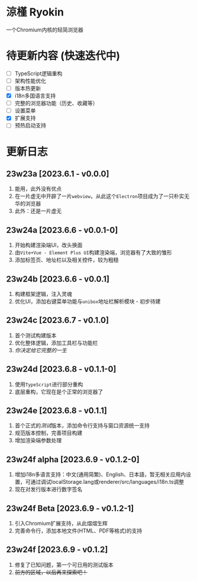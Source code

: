 # 涼槿 Ryokin

一个Chromium内核的轻简浏览器

# 待更新内容 (快速迭代中)

- [ ] TypeScript逻辑重构
- [ ] 架构性能优化
- [ ] 版本热更新
- [X] i18n多国语言支持
- [ ] 完整的浏览器功能（历史、收藏等）
- [ ] 设置菜单
- [X] 扩展支持
- [ ] 预热启动支持

# 更新日志

## 23w23a [2023.6.1 - v0.0.0]

1. 能用，此外没有优点
2. 在一片虚无中开辟了一片`webview`，从此这个`Electron`项目成为了一只朴实无华的浏览器
3. 此外：还是一片虚无

## 23w24a [2023.6.6 - v0.0.1-0]

1. 开始构建渲染端UI，改头换面
1. 由`Vite+Vue - Element Plus UI`构建渲染端，浏览器有了大致的雏形
2. 添加标签页、地址栏以及相关控件，较为粗糙

## 23w24b [2023.6.6 - v0.0.1]

1. 构建框架逻辑，注入灵魂
2. 优化UI，添加右键菜单功能与`unibox`地址栏解析模块 - 初步待建

## 23w24c [2023.6.7 - v0.1.0]

1. 首个测试构建版本
2. 优化整体逻辑，添加工具栏与功能栏
3. *你决定给它完整的一生*

## 23w24d [2023.6.8 - v0.1.1-0]

1. 使用`TypeScript`进行部分重构
2. 底层重构，它现在是个正常的浏览器了

## 23w24e [2023.6.8 - v0.1.1]

1. 首个正式的*测试*版本，添加命令行支持与窗口资源统一支持
2. 规范版本控制，完善项目构建
3. 增加渲染端参数处理

## 23w24f alpha [2023.6.9 - v0.1.2-0]

1. 增加i18n多语言支持：中文(通用简繁)、English、日本語，暂无相关应用内设置，可通过调试localStorage.lang或renderer/src/languages/i18n.ts调整
2. 现在对发行版本进行数字签名

## 23w24f Beta [2023.6.9 - v0.1.2-1]

1. 引入Chromium扩展支持，从此熠熠生辉
2. 完善命令行，添加本地文件(HTML、PDF等格式)的支持

## 23w24f [2023.6.9 - v0.1.2]

1. 修复了已知问题，第一个可日用的测试版本
2. ~~前方的区域，以后再来探索吧！~~
